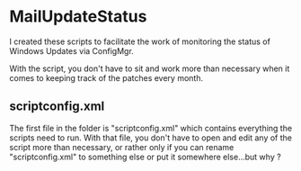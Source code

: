 # MailUpdateStatus

I created these scripts to facilitate the work of monitoring the status of Windows Updates via ConfigMgr.

With the script, you don't have to sit and work more than necessary when it comes to keeping track of the patches every month.
## scriptconfig.xml
The first file in the folder is "scriptconfig.xml" which contains everything the scripts need to run. With that file, you don't have to open and edit any of the script more than necessary, or rather only if you can rename "scriptconfig.xml" to something else or put it somewhere else...but why ?
